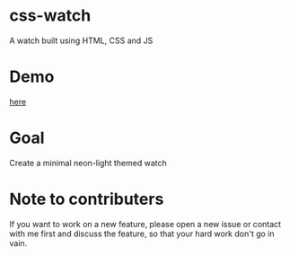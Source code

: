# css-watch
A watch built using HTML, CSS and JS

# Demo
[here](rajeevcodes0.github.io/css-watch/)

# Goal
Create a minimal neon-light themed watch

# Note to contributers
If you want to work on a new feature, please open a new issue or contact with me first and discuss the feature, so that your hard work don't go in vain.
